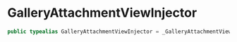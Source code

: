 # GalleryAttachmentViewInjector

``` swift
public typealias GalleryAttachmentViewInjector = _GalleryAttachmentViewInjector<NoExtraData>
```
